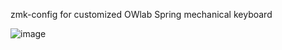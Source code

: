 zmk-config for customized OWlab Spring mechanical keyboard

![image](https://github.com/EaverX/zmk-config-spring/tree/master/config/img/spring.jpg)
